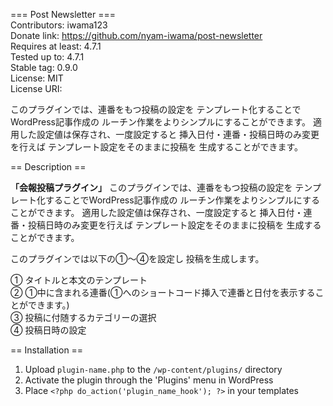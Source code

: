 === Post Newsletter ===  
Contributors: iwama123  
Donate link: https://github.com/nyam-iwama/post-newsletter  
Requires at least: 4.7.1  
Tested up to: 4.7.1  
Stable tag: 0.9.0  
License: MIT  
License URI:  

このプラグインでは、連番をもつ投稿の設定を
テンプレート化することでWordPress記事作成の
ルーチン作業をよりシンプルにすることができます。
適用した設定値は保存され、一度設定すると
挿入日付・連番・投稿日時のみ変更を行えば
テンプレート設定をそのままに投稿を
生成することができます。

== Description ==

**「会報投稿プラグイン」**
このプラグインでは、連番をもつ投稿の設定を
テンプレート化することでWordPress記事作成の
ルーチン作業をよりシンプルにすることができます。
適用した設定値は保存され、一度設定すると
挿入日付・連番・投稿日時のみ変更を行えば
テンプレート設定をそのままに投稿を
生成することができます。

このプラグインでは以下の①～④を設定し
投稿を生成します。

① タイトルと本文のテンプレート  
② ①中に含まれる連番(①へのショートコード挿入で連番と日付を表示することができます。)  
③ 投稿に付随するカテゴリーの選択  
④ 投稿日時の設定  

== Installation ==

1. Upload `plugin-name.php` to the `/wp-content/plugins/` directory
1. Activate the plugin through the 'Plugins' menu in WordPress
1. Place `<?php do_action('plugin_name_hook'); ?>` in your templates
